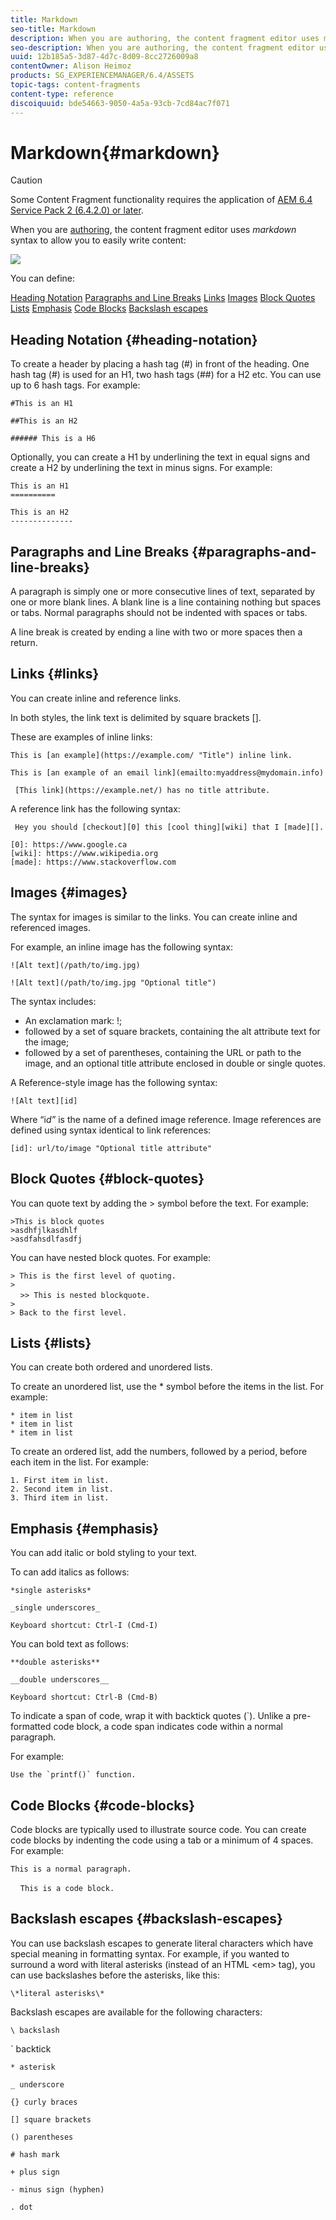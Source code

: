 ```yaml
---
title: Markdown
seo-title: Markdown
description: When you are authoring, the content fragment editor uses markdown syntax to allow you to easily write content.
seo-description: When you are authoring, the content fragment editor uses markdown syntax to allow you to easily write content.
uuid: 12b185a5-3d87-4d7c-8d09-8cc2726009a8
contentOwner: Alison Heimoz
products: SG_EXPERIENCEMANAGER/6.4/ASSETS
topic-tags: content-fragments
content-type: reference
discoiquuid: bde54663-9050-4a5a-93cb-7cd84ac7f071
---
```


# Markdown{#markdown}

>[!CAUTION]
>
>Some Content Fragment functionality requires the application of [AEM 6.4 Service Pack 2 (6.4.2.0) or later](../../release-notes/sp-release-notes.md).

When you are [authoring](../../assets/using/content-fragments-variations.md#authoring-your-content), the content fragment editor uses *markdown* syntax to allow you to easily write content:

![](assets/cfm-6420-08.png)

You can define:

[Heading Notation](#heading-notation)
[Paragraphs and Line Breaks](#paragraphs-and-line-breaks)
[Links](#links)
[Images](#images)
[Block Quotes](#block-quotes)
[Lists](#lists)
[Emphasis](#emphasis)
[Code Blocks](#code-blocks)
[Backslash escapes](#backslash-escapes)

## Heading Notation {#heading-notation}

To create a header by placing a hash tag (#) in front of the heading. One hash tag (#) is used for an H1, two hash tags (##) for a H2 etc. You can use up to 6 hash tags. For example:

`#This is an H1`

`##This is an H2`

`###### This is a H6`

Optionally, you can create a H1 by underlining the text in equal signs and create a H2 by underlining the text in minus signs. For example:

`This is an H1`  
`==========`

`This is an H2`  
`--------------`

## Paragraphs and Line Breaks {#paragraphs-and-line-breaks}

A paragraph is simply one or more consecutive lines of text, separated by one or more blank lines. A blank line is a line containing nothing but spaces or tabs. Normal paragraphs should not be indented with spaces or tabs.

A line break is created by ending a line with two or more spaces then a return.

## Links {#links}

You can create inline and reference links.

In both styles, the link text is delimited by square brackets [].

These are examples of inline links:

`This is [an example](https://example.com/ "Title") inline link.`

`This is [an example of an email link](emailto:myaddress@mydomain.info)`

` [This link](https://example.net/) has no title attribute.`

A reference link has the following syntax:

` Hey you should [checkout][0] this [cool thing][wiki] that I [made][].`
  
`[0]: https://www.google.ca`  
`[wiki]: https://www.wikipedia.org`  
`[made]: https://www.stackoverflow.com`  

## Images {#images}

The syntax for images is similar to the links. You can create inline and referenced images.

For example, an inline image has the following syntax:

`![Alt text](/path/to/img.jpg)`  
  
`![Alt text](/path/to/img.jpg "Optional title")`

The syntax includes:

- An exclamation mark: !;
- followed by a set of square brackets, containing the alt attribute text for the image;
- followed by a set of parentheses, containing the URL or path to the image, and an optional title attribute enclosed in double or single quotes.

A Reference-style image has the following syntax:

`![Alt text][id]`

Where “i*d”* is the name of a defined image reference. Image references are defined using syntax identical to link references:

`[id]: url/to/image "Optional title attribute"`

## Block Quotes {#block-quotes}

You can quote text by adding the &gt; symbol before the text. For example:

`>This is block quotes`  
`>asdhfjlkasdhlf`  
`>asdfahsdlfasdfj`

You can have nested block quotes. For example:

`> This is the first level of quoting.`  
`>`  
&nbsp;&nbsp;&nbsp;&nbsp;`>> This is nested blockquote.`  
`>`  
`> Back to the first level.`

## Lists {#lists}

You can create both ordered and unordered lists.

To create an unordered list, use the &#42; symbol before the items in the list. For example:

`* item in list`  
`* item in list`  
`* item in list`

To create an ordered list, add the numbers, followed by a period, before each item in the list. For example:

`1. First item in list.`  
`2. Second item in list.`  
`3. Third item in list.`

## Emphasis {#emphasis}

You can add italic or bold styling to your text.

To can add italics as follows:

`*single asterisks*`

`_single underscores_`

`Keyboard shortcut: Ctrl-I (Cmd-I)`

You can bold text as follows:

`**double asterisks**`

`__double underscores__`

`Keyboard shortcut: Ctrl-B (Cmd-B)`

To indicate a span of code, wrap it with backtick quotes (`). Unlike a pre-formatted code block, a code span indicates code within a normal paragraph.

For example:

``Use the `printf()` function.``

## Code Blocks {#code-blocks}

Code blocks are typically used to illustrate source code. You can create code blocks by indenting the code using a tab or a minimum of 4 spaces. For example:

`This is a normal paragraph.`

&nbsp;&nbsp;&nbsp;&nbsp;`This is a code block.`

## Backslash escapes {#backslash-escapes}

You can use backslash escapes to generate literal characters which have special meaning in formatting syntax. For example, if you wanted to surround a word with literal asterisks (instead of an HTML &lt;em&gt; tag), you can use backslashes before the asterisks, like this:

`\*literal asterisks\*`

Backslash escapes are available for the following characters:

`\ backslash`

` backtick

`* asterisk`

`_ underscore`

`{} curly braces`

`[] square brackets`

`() parentheses`

`# hash mark`

`+ plus sign`

`- minus sign (hyphen)`

`. dot`
